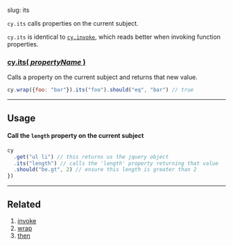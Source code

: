 slug: its

`cy.its` calls properties on the current subject.

`cy.its` is identical to [`cy.invoke`](invoke), which reads better when invoking function properties.

### [cy.its( *propertyName* )](#usage)

Calls a property on the current subject and returns that new value.

```js
cy.wrap({foo: "bar"}).its("foo").should("eq", "bar") // true
```

***

## Usage

#### Call the `length` property on the current subject

```js
cy
  .get("ul li") // this returns us the jquery object
  .its("length") // calls the 'length' property returning that value
  .should("be.gt", 2) // ensure this length is greater than 2
})
```

***

## Related
1. [invoke](invoke)
2. [wrap](wrap)
3. [then](then)